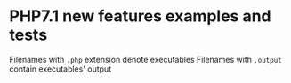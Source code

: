 # PHP7.1 new features examples and tests

Filenames with `.php` extension denote executables
Filenames with `.output` contain executables' output
